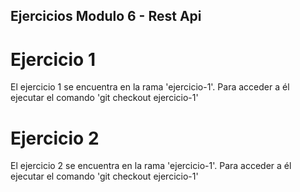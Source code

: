 ## Ejercicios Modulo 6 - Rest Api

# Ejercicio 1
El ejercicio 1 se encuentra en la rama 'ejercicio-1'. Para acceder a él ejecutar el comando 'git checkout ejercicio-1'


# Ejercicio 2
El ejercicio 2 se encuentra en la rama 'ejercicio-1'. Para acceder a él ejecutar el comando 'git checkout ejercicio-1'
